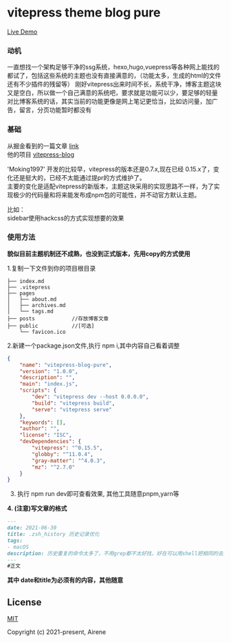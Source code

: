 # vitepress theme blog pure
[Live Demo](https://fangying.dev)
### 动机
一直想找一个架构足够干净的ssg系统，hexo,hugo,vuepress等各种网上能找的都试了，包括这些系统的主题也没有直接满意的，（功能太多，生成的html的文件还有不少插件的残留等）
刚好vitepress出来时间不长，系统干净，博客主题这块又是空白，所以做一个自己满意的系统吧，要求就是功能可以少，要足够的轻量
对比博客系统的话，其实当前的功能更像是网上笔记更恰当，比如访问量，加广告，留言，分页功能暂时都没有

### 基础
从掘金看到的一篇文章 [link](https://juejin.cn/post/6896382276389732359)  
他的项目 [vitepress-blog](https://github.com/Moking1997/vitepress-blog)

'Moking1997' 开发的比较早，vitepress的版本还是0.7.x,现在已经 0.15.x了，变化还是挺大的，已经不太能通过提pr的方式维护了。  
主要的变化是适配vitepress的新版本，主题这块采用的实现思路不一样，为了实现极少的代码量和将来能发布成npm包的可能性，并不动官方默认主题。

比如：  
sidebar使用hackcss的方式实现想要的效果  

### 使用方法

**貌似目前主题机制还不成熟，也没到正式版本，先用copy的方式使用**

1.复制一下文件到你的项目根目录
```
├── index.md  
├── .vitepress  
├── pages  
│   ├── about.md  
│   ├── archives.md  
│   └── tags.md  
├── posts            //存放博客文章  
├── public           //[可选]    
    └── favicon.ico  
```
2.新建一个package.json文件,执行 npm i,其中内容自己看着调整

```json
{
    "name": "vitepress-blog-pure",
    "version": "1.0.0",
    "description": "",
    "main": "index.js",
    "scripts": {
        "dev": "vitepress dev --host 0.0.0.0",
        "build": "vitepress build",
        "serve": "vitepress serve"
    },
    "keywords": [],
    "author": "",
    "license": "ISC",
    "devDependencies": {
        "vitepress": "^0.15.5",
        "globby": "^11.0.4",
        "gray-matter": "^4.0.3",
        "mz": "^2.7.0"
    }
}  
```

3. 执行 npm run dev即可查看效果, 其他工具随意pnpm,yarn等

**4. (注意)写文章的格式**
```markdown
---
date: 2021-06-30
title: .zsh_history 历史记录优化
tags:
- macOS
description: 历史重复的命令太多了，不用grep都不太好找，好在可以用shell把相同的去掉
---
#正文
```
**其中 date和title为必须有的内容，其他随意**

## License

[MIT](https://opensource.org/licenses/MIT)

Copyright (c) 2021-present, Airene
